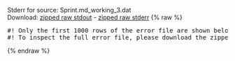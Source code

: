 Stderr for source:  Sprint.md_working_3.dat   
Download: [zipped raw stdout](Sprint.md_working_3.dat.plumed_master.stdout.txt.zip) - [zipped raw stderr](Sprint.md_working_3.dat.plumed_master.stderr.txt.zip) 
{% raw %}
<pre>
#! Only the first 1000 rows of the error file are shown below
#! To inspect the full error file, please download the zipped raw stderr file above
</pre>
{% endraw %}
